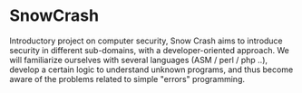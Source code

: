 <h1> SnowCrash </h1>

Introductory project on computer security, Snow Crash aims to introduce security in different sub-domains, with a developer-oriented approach. We will familiarize ourselves with several languages ​​(ASM / perl / php ..), develop a certain logic to understand unknown programs, and thus become aware of the problems related to simple "errors" programming.
